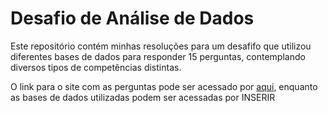 # Desafio de Análise de Dados

Este repositório contém minhas resoluções para um desafifo que utilizou diferentes bases de dados para responder 15 perguntas, contemplando diversos tipos de competências distintas.

O link para o site com as perguntas pode ser acessado por [aqui](https://estatsite.com.br/2020/05/30/desafio-do-estatsite/), enquanto as bases de dados utilizadas podem ser acessadas por INSERIR
